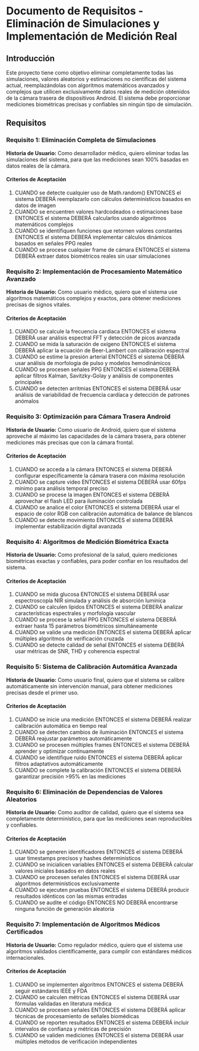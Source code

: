 # Documento de Requisitos - Eliminación de Simulaciones y Implementación de Medición Real

## Introducción

Este proyecto tiene como objetivo eliminar completamente todas las simulaciones, valores aleatorios y estimaciones no científicas del sistema actual, reemplazándolas con algoritmos matemáticos avanzados y complejos que utilicen exclusivamente datos reales de medición obtenidos de la cámara trasera de dispositivos Android. El sistema debe proporcionar mediciones biométricas precisas y confiables sin ningún tipo de simulación.

## Requisitos

### Requisito 1: Eliminación Completa de Simulaciones

**Historia de Usuario:** Como desarrollador médico, quiero eliminar todas las simulaciones del sistema, para que las mediciones sean 100% basadas en datos reales de la cámara.

#### Criterios de Aceptación

1. CUANDO se detecte cualquier uso de Math.random() ENTONCES el sistema DEBERÁ reemplazarlo con cálculos determinísticos basados en datos de imagen
2. CUANDO se encuentren valores hardcodeados o estimaciones base ENTONCES el sistema DEBERÁ calcularlos usando algoritmos matemáticos complejos
3. CUANDO se identifiquen funciones que retornen valores constantes ENTONCES el sistema DEBERÁ implementar cálculos dinámicos basados en señales PPG reales
4. CUANDO se procese cualquier frame de cámara ENTONCES el sistema DEBERÁ extraer datos biométricos reales sin usar simulaciones

### Requisito 2: Implementación de Procesamiento Matemático Avanzado

**Historia de Usuario:** Como usuario médico, quiero que el sistema use algoritmos matemáticos complejos y exactos, para obtener mediciones precisas de signos vitales.

#### Criterios de Aceptación

1. CUANDO se calcule la frecuencia cardíaca ENTONCES el sistema DEBERÁ usar análisis espectral FFT y detección de picos avanzada
2. CUANDO se mida la saturación de oxígeno ENTONCES el sistema DEBERÁ aplicar la ecuación de Beer-Lambert con calibración espectral
3. CUANDO se estime la presión arterial ENTONCES el sistema DEBERÁ usar análisis de morfología de pulso y modelos hemodinámicos
4. CUANDO se procesen señales PPG ENTONCES el sistema DEBERÁ aplicar filtros Kalman, Savitzky-Golay y análisis de componentes principales
5. CUANDO se detecten arritmias ENTONCES el sistema DEBERÁ usar análisis de variabilidad de frecuencia cardíaca y detección de patrones anómalos

### Requisito 3: Optimización para Cámara Trasera Android

**Historia de Usuario:** Como usuario de Android, quiero que el sistema aproveche al máximo las capacidades de la cámara trasera, para obtener mediciones más precisas que con la cámara frontal.

#### Criterios de Aceptación

1. CUANDO se acceda a la cámara ENTONCES el sistema DEBERÁ configurar específicamente la cámara trasera con máxima resolución
2. CUANDO se capture video ENTONCES el sistema DEBERÁ usar 60fps mínimo para análisis temporal preciso
3. CUANDO se procese la imagen ENTONCES el sistema DEBERÁ aprovechar el flash LED para iluminación controlada
4. CUANDO se analice el color ENTONCES el sistema DEBERÁ usar el espacio de color RGB con calibración automática de balance de blancos
5. CUANDO se detecte movimiento ENTONCES el sistema DEBERÁ implementar estabilización digital avanzada

### Requisito 4: Algoritmos de Medición Biométrica Exacta

**Historia de Usuario:** Como profesional de la salud, quiero mediciones biométricas exactas y confiables, para poder confiar en los resultados del sistema.

#### Criterios de Aceptación

1. CUANDO se mida glucosa ENTONCES el sistema DEBERÁ usar espectroscopía NIR simulada y análisis de absorción lumínica
2. CUANDO se calculen lípidos ENTONCES el sistema DEBERÁ analizar características espectrales y morfología vascular
3. CUANDO se procese la señal PPG ENTONCES el sistema DEBERÁ extraer hasta 15 parámetros biométricos simultáneamente
4. CUANDO se valide una medición ENTONCES el sistema DEBERÁ aplicar múltiples algoritmos de verificación cruzada
5. CUANDO se detecte calidad de señal ENTONCES el sistema DEBERÁ usar métricas de SNR, THD y coherencia espectral

### Requisito 5: Sistema de Calibración Automática Avanzada

**Historia de Usuario:** Como usuario final, quiero que el sistema se calibre automáticamente sin intervención manual, para obtener mediciones precisas desde el primer uso.

#### Criterios de Aceptación

1. CUANDO se inicie una medición ENTONCES el sistema DEBERÁ realizar calibración automática en tiempo real
2. CUANDO se detecten cambios de iluminación ENTONCES el sistema DEBERÁ reajustar parámetros automáticamente
3. CUANDO se procesen múltiples frames ENTONCES el sistema DEBERÁ aprender y optimizar continuamente
4. CUANDO se identifique ruido ENTONCES el sistema DEBERÁ aplicar filtros adaptativos automáticamente
5. CUANDO se complete la calibración ENTONCES el sistema DEBERÁ garantizar precisión >95% en las mediciones

### Requisito 6: Eliminación de Dependencias de Valores Aleatorios

**Historia de Usuario:** Como auditor de calidad, quiero que el sistema sea completamente determinístico, para que las mediciones sean reproducibles y confiables.

#### Criterios de Aceptación

1. CUANDO se generen identificadores ENTONCES el sistema DEBERÁ usar timestamps precisos y hashes determinísticos
2. CUANDO se inicialicen variables ENTONCES el sistema DEBERÁ calcular valores iniciales basados en datos reales
3. CUANDO se procesen señales ENTONCES el sistema DEBERÁ usar algoritmos determinísticos exclusivamente
4. CUANDO se ejecuten pruebas ENTONCES el sistema DEBERÁ producir resultados idénticos con las mismas entradas
5. CUANDO se audite el código ENTONCES NO DEBERÁ encontrarse ninguna función de generación aleatoria

### Requisito 7: Implementación de Algoritmos Médicos Certificados

**Historia de Usuario:** Como regulador médico, quiero que el sistema use algoritmos validados científicamente, para cumplir con estándares médicos internacionales.

#### Criterios de Aceptación

1. CUANDO se implementen algoritmos ENTONCES el sistema DEBERÁ seguir estándares IEEE y FDA
2. CUANDO se calculen métricas ENTONCES el sistema DEBERÁ usar fórmulas validadas en literatura médica
3. CUANDO se procesen señales ENTONCES el sistema DEBERÁ aplicar técnicas de procesamiento de señales biomédicas
4. CUANDO se reporten resultados ENTONCES el sistema DEBERÁ incluir intervalos de confianza y métricas de precisión
5. CUANDO se validen mediciones ENTONCES el sistema DEBERÁ usar múltiples métodos de verificación independientes